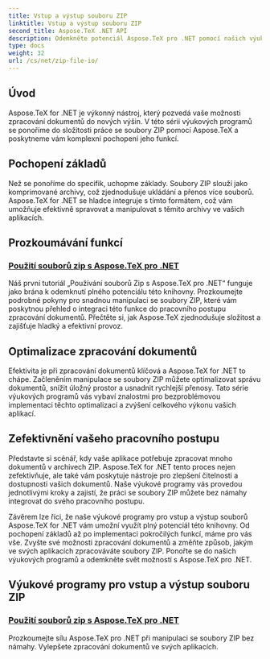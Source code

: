 ```yaml
---
title: Vstup a výstup souboru ZIP
linktitle: Vstup a výstup souboru ZIP
second_title: Aspose.TeX .NET API
description: Odemkněte potenciál Aspose.TeX pro .NET pomocí našich výukových programů pro vstup a výstup souboru ZIP. Prozkoumejte práci se soubory ZIP, zpracování dokumentů pro vaše aplikace.
type: docs
weight: 32
url: /cs/net/zip-file-io/
---
```

## Úvod

Aspose.TeX for .NET je výkonný nástroj, který pozvedá vaše možnosti zpracování dokumentů do nových výšin. V této sérii výukových programů se ponoříme do složitosti práce se soubory ZIP pomocí Aspose.TeX a poskytneme vám komplexní pochopení jeho funkcí.

## Pochopení základů
Než se ponoříme do specifik, uchopme základy. Soubory ZIP slouží jako komprimované archivy, což zjednodušuje ukládání a přenos více souborů. Aspose.TeX for .NET se hladce integruje s tímto formátem, což vám umožňuje efektivně spravovat a manipulovat s těmito archivy ve vašich aplikacích.

## Prozkoumávání funkcí
### [Použití souborů zip s Aspose.TeX pro .NET](./zip-files-aspose-tex/)
Náš první tutoriál „Používání souborů Zip s Aspose.TeX pro .NET“ funguje jako brána k odemknutí plného potenciálu této knihovny. Prozkoumejte podrobné pokyny pro snadnou manipulaci se soubory ZIP, které vám poskytnou přehled o integraci této funkce do pracovního postupu zpracování dokumentů. Přečtěte si, jak Aspose.TeX zjednodušuje složitost a zajišťuje hladký a efektivní provoz.

## Optimalizace zpracování dokumentů
Efektivita je při zpracování dokumentů klíčová a Aspose.TeX for .NET to chápe. Začleněním manipulace se soubory ZIP můžete optimalizovat správu dokumentů, snížit úložný prostor a usnadnit rychlejší přenosy. Tato série výukových programů vás vybaví znalostmi pro bezproblémovou implementaci těchto optimalizací a zvýšení celkového výkonu vašich aplikací.

## Zefektivnění vašeho pracovního postupu
Představte si scénář, kdy vaše aplikace potřebuje zpracovat mnoho dokumentů v archivech ZIP. Aspose.TeX for .NET tento proces nejen zefektivňuje, ale také vám poskytuje nástroje pro zlepšení čitelnosti a dostupnosti vašich dokumentů. Naše výukové programy vás provedou jednotlivými kroky a zajistí, že práci se soubory ZIP můžete bez námahy integrovat do svého pracovního postupu.

Závěrem lze říci, že naše výukové programy pro vstup a výstup souborů Aspose.TeX for .NET vám umožní využít plný potenciál této knihovny. Od pochopení základů až po implementaci pokročilých funkcí, máme pro vás vše. Zvyšte své možnosti zpracování dokumentů a změňte způsob, jakým ve svých aplikacích zpracováváte soubory ZIP. Ponořte se do našich výukových programů a odemkněte svět možností s Aspose.TeX pro .NET.
## Výukové programy pro vstup a výstup souboru ZIP
### [Použití souborů zip s Aspose.TeX pro .NET](./zip-files-aspose-tex/)
Prozkoumejte sílu Aspose.TeX pro .NET při manipulaci se soubory ZIP bez námahy. Vylepšete zpracování dokumentů ve svých aplikacích.